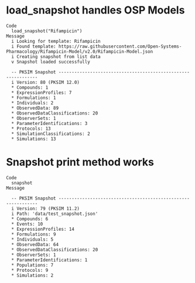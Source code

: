 # load_snapshot handles OSP Models

    Code
      load_snapshot("Rifampicin")
    Message
      i Looking for template: Rifampicin
      i Found template: https://raw.githubusercontent.com/Open-Systems-Pharmacology/Rifampicin-Model/v2.0/Rifampicin-Model.json
      i Creating snapshot from list data
      v Snapshot loaded successfully
      
      -- PKSIM Snapshot --------------------------------------------------------------
      i Version: 80 (PKSIM 12.0)
      * Compounds: 1
      * ExpressionProfiles: 7
      * Formulations: 1
      * Individuals: 2
      * ObservedData: 89
      * ObservedDataClassifications: 20
      * ObserverSets: 1
      * ParameterIdentifications: 3
      * Protocols: 13
      * SimulationClassifications: 2
      * Simulations: 13

# Snapshot print method works

    Code
      snapshot
    Message
      
      -- PKSIM Snapshot --------------------------------------------------------------
      i Version: 79 (PKSIM 11.2)
      i Path: 'data/test_snapshot.json'
      * Compounds: 6
      * Events: 10
      * ExpressionProfiles: 14
      * Formulations: 9
      * Individuals: 5
      * ObservedData: 64
      * ObservedDataClassifications: 20
      * ObserverSets: 1
      * ParameterIdentifications: 1
      * Populations: 7
      * Protocols: 9
      * Simulations: 2

